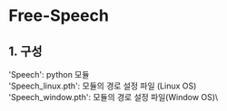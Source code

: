 # Free-Speech

## 1. 구성
'Speech': python 모듈\
'Speech_linux.pth': 모듈의 경로 설정 파일 (Linux OS)\
'Speech_window.pth': 모듈의 경로 설정 파일(Window OS)\
